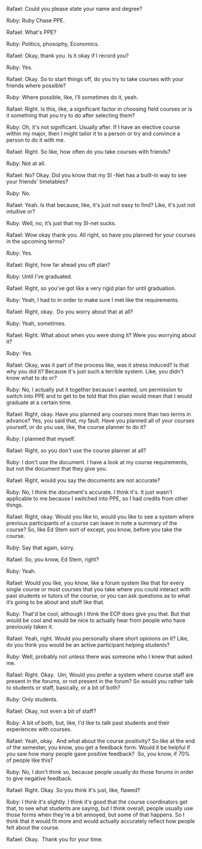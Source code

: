 Rafael: Could you please state your name and degree? 

Ruby: Ruby Chase PPE. 

Rafael: What's PPE?

Ruby: Politics, phosophy, Economics. 

Rafael: Okay, thank you. Is it okay if I record you?

Ruby: Yes. 

Rafael: Okay. So to start things off, do you try to take courses with your friends where possible?  

Ruby: Where possible, like, I’ll sometimes do it, yeah.

Rafael: Right. Is this, like, a significant factor in choosing field courses or is it something that you try to do after selecting them?

Ruby: Oh, it's not significant. Usually after. If I have an elective course within my major, then I might tailor it to a person or try and convince a person to do it with me.

Rafael: Right. So like, how often do you take courses with friends? 

Ruby: Not at all.

Rafael: No? Okay. Did you know that my SI -Net has a built-in way to see your friends' timetables? 

Ruby: No.

Rafael: Yeah. Is that because, like, it's just not easy to find? Like, it's just not intuitive or?

Ruby: Well, no, it’s just that my SI-net sucks. 

Rafael: Wow okay thank you. All right, so have you planned for your courses in the upcoming terms?

Ruby: Yes. 

Rafael: Right, how far ahead you off plan? 

Ruby: Until I've graduated. 

Rafael: Right, so you've got like a very rigid plan for until graduation. 

Ruby: Yeah, I had to in order to make sure I met like the requirements. 

Rafael: Right, okay.  Do you worry about that at all?

Ruby: Yeah, sometimes. 

Rafael: Right. What about when you were doing it? Were you worrying about it? 

Ruby: Yes. 

Rafael: Okay, was it part of the process like, was it stress induced? Is that why you did it? Because it's just such a terrible system. Like, you didn't know what to do or? 

Ruby: No, I actually put it together because I wanted, um permission to switch into PPE and to get to be told that this plan would mean that I would graduate at a certain time. 

Rafael: Right, okay. Have you planned any courses more than two terms in advance? Yes, you said that, my fault. Have you planned all of your courses yourself, or do you use, like, the course planner to do it?

Ruby: I planned that myself. 

Rafael: Right, so you don't use the course planner at all?

Ruby: I don't use the document. I have a look at my course requirements, but not the document that they give you. 

Rafael: Right, would you say the documents are not accurate? 

Ruby: No, I think the document's accurate. I think it's. It just wasn't applicable to me because I switched into PPE, so I had credits from other things. 

Rafael: Right, okay. Would you like to, would you like to see a system where previous participants of a course can leave in note a summary of the course? So, like Ed Stem sort of except, you know, before you take the course. 

Ruby: Say that again, sorry. 

Rafael: So, you know, Ed Stem, right? 

Ruby: Yeah.

Rafael: Would you like, you know, like a forum system like that for every single course or most courses that you take where you could interact with past students or tutors of the course, or you can ask questions as to what it’s going to be about and stuff like that. 

Ruby: That'd be cool, although I think the ECP does give you that. But that would be cool and would be nice to actually hear from people who have previously taken it. 

Rafael: Yeah, right. Would you personally share short opinions on it? Like, do you think you would be an active participant helping students? 

Ruby: Well, probably not unless there was someone who I knew that asked me. 

Rafael: Right. Okay.  Um, Would you prefer a system where course staff are present in the forums, or not present in the forum? So would you rather talk to students or staff, basically, or a bit of both? 

Ruby: Only students. 

Rafael: Okay, not even a bit of staff?

Ruby: A bit of both, but, like, I'd like to talk past students and their experiences with courses. 

Rafael: Yeah, okay.  And what about the course positivity? So like at the end of the semester, you know, you get a feedback form. Would it be helpful if you saw how many people gave positive feedback?  So, you know, if 70% of people like this? 

Ruby: No, I don't think so, because people usually do those forums in order to give negative feedback. 

Rafael: Right. Okay. So you think it's just, like, flawed?

Ruby: I think it's slightly. I think it's good that the course coordinators get that, to see what students are saying, but I think overall, people usually use those forms when they're a bit annoyed, but some of that happens. So I think that it would fit more and would actually accurately reflect how people felt about the course. 

Rafael: Okay.  Thank you for your time.
